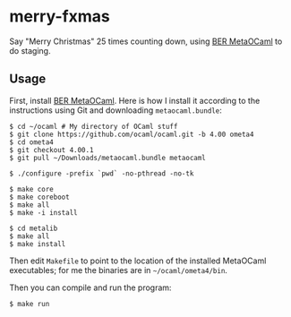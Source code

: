 # merry-fxmas

Say "Merry Christmas" 25 times counting down, using [BER MetaOCaml](http://okmij.org/ftp/ML/MetaOCaml) to do staging.

## Usage

First, install [BER MetaOCaml](http://okmij.org/ftp/ML/MetaOCaml.html). Here is how I install it according to the instructions using Git and downloading `metaocaml.bundle`:

```
$ cd ~/ocaml # My directory of OCaml stuff
$ git clone https://github.com/ocaml/ocaml.git -b 4.00 ometa4 
$ cd ometa4
$ git checkout 4.00.1
$ git pull ~/Downloads/metaocaml.bundle metaocaml

$ ./configure -prefix `pwd` -no-pthread -no-tk

$ make core
$ make coreboot
$ make all
$ make -i install

$ cd metalib
$ make all
$ make install
```

Then edit `Makefile` to point to the location of the installed MetaOCaml executables; for me the binaries are in `~/ocaml/ometa4/bin`.

Then you can compile and run the program:

```
$ make run
```
